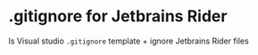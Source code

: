 # .gitignore for Jetbrains Rider 

Is Visual studio `.gitignore` template + ignore Jetbrains Rider files
